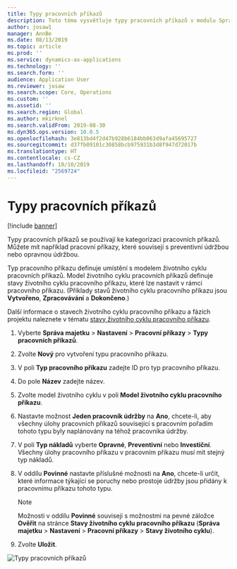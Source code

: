 ```yaml
---
title: Typy pracovních příkazů
description: Toto téma vysvětluje typy pracovních příkazů v modulu Správa majetku.
author: josaw1
manager: AnnBe
ms.date: 08/13/2019
ms.topic: article
ms.prod: ''
ms.service: dynamics-ax-applications
ms.technology: ''
ms.search.form: ''
audience: Application User
ms.reviewer: josaw
ms.search.scope: Core, Operations
ms.custom: ''
ms.assetid: ''
ms.search.region: Global
ms.author: mkirknel
ms.search.validFrom: 2019-08-30
ms.dyn365.ops.version: 10.0.5
ms.openlocfilehash: 3e813bd4f2d47b928b6184bb063d9afa45695727
ms.sourcegitcommit: d37fb09101c30858bcb975931b3d8f947d72017b
ms.translationtype: HT
ms.contentlocale: cs-CZ
ms.lasthandoff: 10/10/2019
ms.locfileid: "2569724"
---
```

# <a name="work-order-types"></a>Typy pracovních příkazů

[!include [banner](../../includes/banner.md)]

 

Typy pracovních příkazů se používají ke kategorizaci pracovních příkazů. Můžete mít například pracovní příkazy, které souvisejí s preventivní údržbou nebo opravnou údržbou.

Typ pracovního příkazu definuje umístění s modelem životního cyklu pracovních příkazů. Model životního cyklu pracovních příkazů definuje stavy životního cyklu pracovního příkazu, které lze nastavit v rámci pracovního příkazu. (Příklady stavů životního cyklu pracovního příkazu jsou **Vytvořeno**, **Zpracovávání** a **Dokončeno**.)

Další informace o stavech životního cyklu pracovního příkazu a fázích projektu naleznete v tématu [stavy životního cyklu pracovního příkazu](work-order-lifecycle-states.md).

1. Vyberte **Správa majetku** \> **Nastavení** \> **Pracovní příkazy** \> **Typy pracovních příkazů**.
2. Zvolte **Nový** pro vytvoření typu pracovního příkazu.
3. V poli **Typ pracovního příkazu** zadejte ID pro typ pracovního příkazu.
4. Do pole **Název** zadejte název.
5. Zvolte model životního cyklu v poli **Model životního cyklu pracovního příkazu**.
5. Nastavte možnost **Jeden pracovník údržby** na **Ano**, chcete-li, aby všechny úlohy pracovních příkazů související s pracovním pořadím tohoto typu byly naplánovány na téhož pracovníka údržby.
6. V poli **Typ nákladů** vyberte **Opravné**, **Preventivní** nebo **Investiční**. Všechny úlohy pracovního příkazu v pracovním příkazu musí mít stejný typ nákladů.
7. V oddílu **Povinné** nastavte příslušné možnosti na **Ano**, chcete-li určit, které informace týkající se poruchy nebo prostoje údržby jsou přidány k pracovnímu příkazu tohoto typu.

    > [!NOTE]
    > Možnosti v oddílu **Povinné** souvisejí s možnostmi na pevné záložce **Ověřit** na stránce **Stavy životního cyklu pracovního příkazu** (**Správa majetku** \> **Nastavení** \> **Pracovní příkazy** \> **Stavy životního cyklu**).

8. Zvolte **Uložit**.

![Typy pracovních příkazů](media/16-setup-for-work-orders.png)
